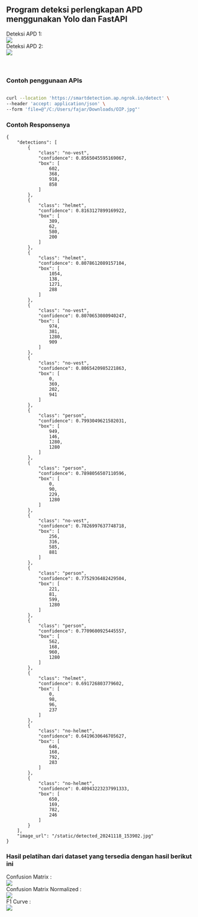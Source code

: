 ## Program deteksi perlengkapan APD menggunakan Yolo dan FastAPI
Deteksi APD 1: <br />
<img src="https://github.com/fajarlabs/safety_detection/blob/master/restapi/static/detected_20241118_153208.jpg" /><br />
Deteksi APD 2: <br />
<img src="https://github.com/fajarlabs/safety_detection/blob/master/restapi/static/detected_20241118_153902.jpg" /><br />
<br /><br />
### Contoh penggunaan APIs
```bash

curl --location 'https://smartdetection.ap.ngrok.io/detect' \
--header 'accept: application/json' \
--form 'file=@"/C:/Users/fajar/Downloads/OIP.jpg"'
```
### Contoh Responsenya
```
{
    "detections": [
        {
            "class": "no-vest",
            "confidence": 0.8565045595169067,
            "box": [
                602,
                368,
                918,
                858
            ]
        },
        {
            "class": "helmet",
            "confidence": 0.8163127899169922,
            "box": [
                389,
                62,
                580,
                200
            ]
        },
        {
            "class": "helmet",
            "confidence": 0.8078612089157104,
            "box": [
                1054,
                138,
                1271,
                288
            ]
        },
        {
            "class": "no-vest",
            "confidence": 0.8070653080940247,
            "box": [
                974,
                381,
                1280,
                909
            ]
        },
        {
            "class": "no-vest",
            "confidence": 0.8065420985221863,
            "box": [
                0,
                369,
                202,
                941
            ]
        },
        {
            "class": "person",
            "confidence": 0.7993049621582031,
            "box": [
                949,
                146,
                1280,
                1280
            ]
        },
        {
            "class": "person",
            "confidence": 0.7898056507110596,
            "box": [
                0,
                90,
                229,
                1280
            ]
        },
        {
            "class": "no-vest",
            "confidence": 0.7826997637748718,
            "box": [
                256,
                316,
                585,
                881
            ]
        },
        {
            "class": "person",
            "confidence": 0.7752936482429504,
            "box": [
                221,
                81,
                599,
                1280
            ]
        },
        {
            "class": "person",
            "confidence": 0.7709600925445557,
            "box": [
                562,
                168,
                960,
                1280
            ]
        },
        {
            "class": "helmet",
            "confidence": 0.691726803779602,
            "box": [
                0,
                98,
                96,
                237
            ]
        },
        {
            "class": "no-helmet",
            "confidence": 0.6419630646705627,
            "box": [
                646,
                168,
                792,
                283
            ]
        },
        {
            "class": "no-helmet",
            "confidence": 0.40943223237991333,
            "box": [
                650,
                169,
                782,
                246
            ]
        }
    ],
    "image_url": "/static/detected_20241118_153902.jpg"
}
```

### Hasil pelatihan dari dataset yang tersedia dengan hasil berikut ini

Confusion Matrix : <br />
<img src="https://github.com/fajarlabs/safety_detection/blob/master/runs/detect/val2/confusion_matrix.png" />
<br />
Confusion Matrix Normalized : <br />
<img  src="https://github.com/fajarlabs/safety_detection/blob/master/runs/detect/val2/confusion_matrix_normalized.png" />
<br />
F1 Curve : <br />
<img  src="https://github.com/fajarlabs/safety_detection/blob/master/runs/detect/val2/F1_curve.png" />
<br />
<br />
